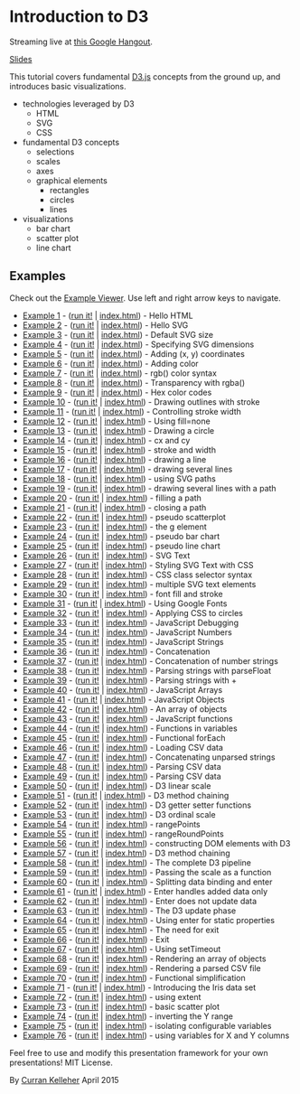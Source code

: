 # Introduction to D3

Streaming live at [this Google Hangout](https://plus.google.com/hangouts/_/g2adpgfm4tkrdvwq3qgcbanmfaa).

[Slides](https://docs.google.com/presentation/d/1QI8ztO-2baoW8SToaPTlSu24w8dvqvrEMD-xVpI3LmE/pub?start=false&loop=false&delayms=3000)

This tutorial covers fundamental [D3.js](http://d3js.org/) concepts from the ground up, and introduces basic visualizations.

 * technologies leveraged by D3
   * HTML
   * SVG
   * CSS
 * fundamental D3 concepts
   * selections
   * scales
   * axes
   * graphical elements
     * rectangles
     * circles
     * lines
 * visualizations
   * bar chart
   * scatter plot
   * line chart

## Examples

Check out the [Example Viewer](http://curran.github.io/screencasts/introToD3/examples/viewer/#/). Use left and right arrow keys to navigate.

 * [Example 1](https://github.com/curran/screencasts/tree/gh-pages/d3-101/04-intro-to-D3/examples/code/snapshot01) - ([run it!](http://curran.github.io/screencasts/navigation/d3-101/04-intro-to-D3/examples/code/snapshot01) | [index.html](https://github.com/curran/screencasts/tree/gh-pages/d3-101/04-intro-to-D3/examples/code/snapshot01/index.html)) - Hello HTML
 * [Example 2](https://github.com/curran/screencasts/tree/gh-pages/d3-101/04-intro-to-D3/examples/code/snapshot02) - ([run it!](http://curran.github.io/screencasts/navigation/d3-101/04-intro-to-D3/examples/code/snapshot02) | [index.html](https://github.com/curran/screencasts/tree/gh-pages/d3-101/04-intro-to-D3/examples/code/snapshot02/index.html)) - Hello SVG
 * [Example 3](https://github.com/curran/screencasts/tree/gh-pages/d3-101/04-intro-to-D3/examples/code/snapshot03) - ([run it!](http://curran.github.io/screencasts/navigation/d3-101/04-intro-to-D3/examples/code/snapshot03) | [index.html](https://github.com/curran/screencasts/tree/gh-pages/d3-101/04-intro-to-D3/examples/code/snapshot03/index.html)) - Default SVG size
 * [Example 4](https://github.com/curran/screencasts/tree/gh-pages/d3-101/04-intro-to-D3/examples/code/snapshot04) - ([run it!](http://curran.github.io/screencasts/navigation/d3-101/04-intro-to-D3/examples/code/snapshot04) | [index.html](https://github.com/curran/screencasts/tree/gh-pages/d3-101/04-intro-to-D3/examples/code/snapshot04/index.html)) - Specifying SVG dimensions
 * [Example 5](https://github.com/curran/screencasts/tree/gh-pages/d3-101/04-intro-to-D3/examples/code/snapshot05) - ([run it!](http://curran.github.io/screencasts/navigation/d3-101/04-intro-to-D3/examples/code/snapshot05) | [index.html](https://github.com/curran/screencasts/tree/gh-pages/d3-101/04-intro-to-D3/examples/code/snapshot05/index.html)) - Adding (x, y) coordinates
 * [Example 6](https://github.com/curran/screencasts/tree/gh-pages/d3-101/04-intro-to-D3/examples/code/snapshot06) - ([run it!](http://curran.github.io/screencasts/navigation/d3-101/04-intro-to-D3/examples/code/snapshot06) | [index.html](https://github.com/curran/screencasts/tree/gh-pages/d3-101/04-intro-to-D3/examples/code/snapshot06/index.html)) - Adding color
 * [Example 7](https://github.com/curran/screencasts/tree/gh-pages/d3-101/04-intro-to-D3/examples/code/snapshot07) - ([run it!](http://curran.github.io/screencasts/navigation/d3-101/04-intro-to-D3/examples/code/snapshot07) | [index.html](https://github.com/curran/screencasts/tree/gh-pages/d3-101/04-intro-to-D3/examples/code/snapshot07/index.html)) - rgb() color syntax
 * [Example 8](https://github.com/curran/screencasts/tree/gh-pages/d3-101/04-intro-to-D3/examples/code/snapshot08) - ([run it!](http://curran.github.io/screencasts/navigation/d3-101/04-intro-to-D3/examples/code/snapshot08) | [index.html](https://github.com/curran/screencasts/tree/gh-pages/d3-101/04-intro-to-D3/examples/code/snapshot08/index.html)) - Transparency with rgba()
 * [Example 9](https://github.com/curran/screencasts/tree/gh-pages/d3-101/04-intro-to-D3/examples/code/snapshot09) - ([run it!](http://curran.github.io/screencasts/navigation/d3-101/04-intro-to-D3/examples/code/snapshot09) | [index.html](https://github.com/curran/screencasts/tree/gh-pages/d3-101/04-intro-to-D3/examples/code/snapshot09/index.html)) - Hex color codes
 * [Example 10](https://github.com/curran/screencasts/tree/gh-pages/d3-101/04-intro-to-D3/examples/code/snapshot10) - ([run it!](http://curran.github.io/screencasts/navigation/d3-101/04-intro-to-D3/examples/code/snapshot10) | [index.html](https://github.com/curran/screencasts/tree/gh-pages/d3-101/04-intro-to-D3/examples/code/snapshot10/index.html)) - Drawing outlines with stroke
 * [Example 11](https://github.com/curran/screencasts/tree/gh-pages/d3-101/04-intro-to-D3/examples/code/snapshot11) - ([run it!](http://curran.github.io/screencasts/navigation/d3-101/04-intro-to-D3/examples/code/snapshot11) | [index.html](https://github.com/curran/screencasts/tree/gh-pages/d3-101/04-intro-to-D3/examples/code/snapshot11/index.html)) - Controlling stroke width
 * [Example 12](https://github.com/curran/screencasts/tree/gh-pages/d3-101/04-intro-to-D3/examples/code/snapshot12) - ([run it!](http://curran.github.io/screencasts/navigation/d3-101/04-intro-to-D3/examples/code/snapshot12) | [index.html](https://github.com/curran/screencasts/tree/gh-pages/d3-101/04-intro-to-D3/examples/code/snapshot12/index.html)) - Using fill=none
 * [Example 13](https://github.com/curran/screencasts/tree/gh-pages/d3-101/04-intro-to-D3/examples/code/snapshot13) - ([run it!](http://curran.github.io/screencasts/navigation/d3-101/04-intro-to-D3/examples/code/snapshot13) | [index.html](https://github.com/curran/screencasts/tree/gh-pages/d3-101/04-intro-to-D3/examples/code/snapshot13/index.html)) - Drawing a circle
 * [Example 14](https://github.com/curran/screencasts/tree/gh-pages/d3-101/04-intro-to-D3/examples/code/snapshot14) - ([run it!](http://curran.github.io/screencasts/navigation/d3-101/04-intro-to-D3/examples/code/snapshot14) | [index.html](https://github.com/curran/screencasts/tree/gh-pages/d3-101/04-intro-to-D3/examples/code/snapshot14/index.html)) - cx and cy
 * [Example 15](https://github.com/curran/screencasts/tree/gh-pages/d3-101/04-intro-to-D3/examples/code/snapshot15) - ([run it!](http://curran.github.io/screencasts/navigation/d3-101/04-intro-to-D3/examples/code/snapshot15) | [index.html](https://github.com/curran/screencasts/tree/gh-pages/d3-101/04-intro-to-D3/examples/code/snapshot15/index.html)) - stroke and width
 * [Example 16](https://github.com/curran/screencasts/tree/gh-pages/d3-101/04-intro-to-D3/examples/code/snapshot16) - ([run it!](http://curran.github.io/screencasts/navigation/d3-101/04-intro-to-D3/examples/code/snapshot16) | [index.html](https://github.com/curran/screencasts/tree/gh-pages/d3-101/04-intro-to-D3/examples/code/snapshot16/index.html)) - drawing a line
 * [Example 17](https://github.com/curran/screencasts/tree/gh-pages/d3-101/04-intro-to-D3/examples/code/snapshot17) - ([run it!](http://curran.github.io/screencasts/navigation/d3-101/04-intro-to-D3/examples/code/snapshot17) | [index.html](https://github.com/curran/screencasts/tree/gh-pages/d3-101/04-intro-to-D3/examples/code/snapshot17/index.html)) - drawing several lines
 * [Example 18](https://github.com/curran/screencasts/tree/gh-pages/d3-101/04-intro-to-D3/examples/code/snapshot18) - ([run it!](http://curran.github.io/screencasts/navigation/d3-101/04-intro-to-D3/examples/code/snapshot18) | [index.html](https://github.com/curran/screencasts/tree/gh-pages/d3-101/04-intro-to-D3/examples/code/snapshot18/index.html)) - using SVG paths
 * [Example 19](https://github.com/curran/screencasts/tree/gh-pages/d3-101/04-intro-to-D3/examples/code/snapshot19) - ([run it!](http://curran.github.io/screencasts/navigation/d3-101/04-intro-to-D3/examples/code/snapshot19) | [index.html](https://github.com/curran/screencasts/tree/gh-pages/d3-101/04-intro-to-D3/examples/code/snapshot19/index.html)) - drawing several lines with a path
 * [Example 20](https://github.com/curran/screencasts/tree/gh-pages/d3-101/04-intro-to-D3/examples/code/snapshot20) - ([run it!](http://curran.github.io/screencasts/navigation/d3-101/04-intro-to-D3/examples/code/snapshot20) | [index.html](https://github.com/curran/screencasts/tree/gh-pages/d3-101/04-intro-to-D3/examples/code/snapshot20/index.html)) - filling a path
 * [Example 21](https://github.com/curran/screencasts/tree/gh-pages/d3-101/04-intro-to-D3/examples/code/snapshot21) - ([run it!](http://curran.github.io/screencasts/navigation/d3-101/04-intro-to-D3/examples/code/snapshot21) | [index.html](https://github.com/curran/screencasts/tree/gh-pages/d3-101/04-intro-to-D3/examples/code/snapshot21/index.html)) - closing a path
 * [Example 22](https://github.com/curran/screencasts/tree/gh-pages/d3-101/04-intro-to-D3/examples/code/snapshot22) - ([run it!](http://curran.github.io/screencasts/navigation/d3-101/04-intro-to-D3/examples/code/snapshot22) | [index.html](https://github.com/curran/screencasts/tree/gh-pages/d3-101/04-intro-to-D3/examples/code/snapshot22/index.html)) - pseudo scatterplot
 * [Example 23](https://github.com/curran/screencasts/tree/gh-pages/d3-101/04-intro-to-D3/examples/code/snapshot23) - ([run it!](http://curran.github.io/screencasts/navigation/d3-101/04-intro-to-D3/examples/code/snapshot23) | [index.html](https://github.com/curran/screencasts/tree/gh-pages/d3-101/04-intro-to-D3/examples/code/snapshot23/index.html)) - the g element
 * [Example 24](https://github.com/curran/screencasts/tree/gh-pages/d3-101/04-intro-to-D3/examples/code/snapshot24) - ([run it!](http://curran.github.io/screencasts/navigation/d3-101/04-intro-to-D3/examples/code/snapshot24) | [index.html](https://github.com/curran/screencasts/tree/gh-pages/d3-101/04-intro-to-D3/examples/code/snapshot24/index.html)) - pseudo bar chart
 * [Example 25](https://github.com/curran/screencasts/tree/gh-pages/d3-101/04-intro-to-D3/examples/code/snapshot25) - ([run it!](http://curran.github.io/screencasts/navigation/d3-101/04-intro-to-D3/examples/code/snapshot25) | [index.html](https://github.com/curran/screencasts/tree/gh-pages/d3-101/04-intro-to-D3/examples/code/snapshot25/index.html)) - pseudo line chart
 * [Example 26](https://github.com/curran/screencasts/tree/gh-pages/d3-101/04-intro-to-D3/examples/code/snapshot26) - ([run it!](http://curran.github.io/screencasts/navigation/d3-101/04-intro-to-D3/examples/code/snapshot26) | [index.html](https://github.com/curran/screencasts/tree/gh-pages/d3-101/04-intro-to-D3/examples/code/snapshot26/index.html)) - SVG Text
 * [Example 27](https://github.com/curran/screencasts/tree/gh-pages/d3-101/04-intro-to-D3/examples/code/snapshot27) - ([run it!](http://curran.github.io/screencasts/navigation/d3-101/04-intro-to-D3/examples/code/snapshot27) | [index.html](https://github.com/curran/screencasts/tree/gh-pages/d3-101/04-intro-to-D3/examples/code/snapshot27/index.html)) - Styling SVG Text with CSS
 * [Example 28](https://github.com/curran/screencasts/tree/gh-pages/d3-101/04-intro-to-D3/examples/code/snapshot28) - ([run it!](http://curran.github.io/screencasts/navigation/d3-101/04-intro-to-D3/examples/code/snapshot28) | [index.html](https://github.com/curran/screencasts/tree/gh-pages/d3-101/04-intro-to-D3/examples/code/snapshot28/index.html)) - CSS class selector syntax
 * [Example 29](https://github.com/curran/screencasts/tree/gh-pages/d3-101/04-intro-to-D3/examples/code/snapshot29) - ([run it!](http://curran.github.io/screencasts/navigation/d3-101/04-intro-to-D3/examples/code/snapshot29) | [index.html](https://github.com/curran/screencasts/tree/gh-pages/d3-101/04-intro-to-D3/examples/code/snapshot29/index.html)) - multiple SVG text elements
 * [Example 30](https://github.com/curran/screencasts/tree/gh-pages/d3-101/04-intro-to-D3/examples/code/snapshot30) - ([run it!](http://curran.github.io/screencasts/navigation/d3-101/04-intro-to-D3/examples/code/snapshot30) | [index.html](https://github.com/curran/screencasts/tree/gh-pages/d3-101/04-intro-to-D3/examples/code/snapshot30/index.html)) - font fill and stroke
 * [Example 31](https://github.com/curran/screencasts/tree/gh-pages/d3-101/04-intro-to-D3/examples/code/snapshot31) - ([run it!](http://curran.github.io/screencasts/navigation/d3-101/04-intro-to-D3/examples/code/snapshot31) | [index.html](https://github.com/curran/screencasts/tree/gh-pages/d3-101/04-intro-to-D3/examples/code/snapshot31/index.html)) - Using Google Fonts
 * [Example 32](https://github.com/curran/screencasts/tree/gh-pages/d3-101/04-intro-to-D3/examples/code/snapshot32) - ([run it!](http://curran.github.io/screencasts/navigation/d3-101/04-intro-to-D3/examples/code/snapshot32) | [index.html](https://github.com/curran/screencasts/tree/gh-pages/d3-101/04-intro-to-D3/examples/code/snapshot32/index.html)) - Applying CSS to circles
 * [Example 33](https://github.com/curran/screencasts/tree/gh-pages/d3-101/04-intro-to-D3/examples/code/snapshot33) - ([run it!](http://curran.github.io/screencasts/navigation/d3-101/04-intro-to-D3/examples/code/snapshot33) | [index.html](https://github.com/curran/screencasts/tree/gh-pages/d3-101/04-intro-to-D3/examples/code/snapshot33/index.html)) - JavaScript Debugging
 * [Example 34](https://github.com/curran/screencasts/tree/gh-pages/d3-101/04-intro-to-D3/examples/code/snapshot34) - ([run it!](http://curran.github.io/screencasts/navigation/d3-101/04-intro-to-D3/examples/code/snapshot34) | [index.html](https://github.com/curran/screencasts/tree/gh-pages/d3-101/04-intro-to-D3/examples/code/snapshot34/index.html)) - JavaScript Numbers
 * [Example 35](https://github.com/curran/screencasts/tree/gh-pages/d3-101/04-intro-to-D3/examples/code/snapshot35) - ([run it!](http://curran.github.io/screencasts/navigation/d3-101/04-intro-to-D3/examples/code/snapshot35) | [index.html](https://github.com/curran/screencasts/tree/gh-pages/d3-101/04-intro-to-D3/examples/code/snapshot35/index.html)) - JavaScript Strings
 * [Example 36](https://github.com/curran/screencasts/tree/gh-pages/d3-101/04-intro-to-D3/examples/code/snapshot36) - ([run it!](http://curran.github.io/screencasts/navigation/d3-101/04-intro-to-D3/examples/code/snapshot36) | [index.html](https://github.com/curran/screencasts/tree/gh-pages/d3-101/04-intro-to-D3/examples/code/snapshot36/index.html)) - Concatenation
 * [Example 37](https://github.com/curran/screencasts/tree/gh-pages/d3-101/04-intro-to-D3/examples/code/snapshot37) - ([run it!](http://curran.github.io/screencasts/navigation/d3-101/04-intro-to-D3/examples/code/snapshot37) | [index.html](https://github.com/curran/screencasts/tree/gh-pages/d3-101/04-intro-to-D3/examples/code/snapshot37/index.html)) - Concatenation of number strings
 * [Example 38](https://github.com/curran/screencasts/tree/gh-pages/d3-101/04-intro-to-D3/examples/code/snapshot38) - ([run it!](http://curran.github.io/screencasts/navigation/d3-101/04-intro-to-D3/examples/code/snapshot38) | [index.html](https://github.com/curran/screencasts/tree/gh-pages/d3-101/04-intro-to-D3/examples/code/snapshot38/index.html)) - Parsing strings with parseFloat
 * [Example 39](https://github.com/curran/screencasts/tree/gh-pages/d3-101/04-intro-to-D3/examples/code/snapshot39) - ([run it!](http://curran.github.io/screencasts/navigation/d3-101/04-intro-to-D3/examples/code/snapshot39) | [index.html](https://github.com/curran/screencasts/tree/gh-pages/d3-101/04-intro-to-D3/examples/code/snapshot39/index.html)) - Parsing strings with +
 * [Example 40](https://github.com/curran/screencasts/tree/gh-pages/d3-101/04-intro-to-D3/examples/code/snapshot40) - ([run it!](http://curran.github.io/screencasts/navigation/d3-101/04-intro-to-D3/examples/code/snapshot40) | [index.html](https://github.com/curran/screencasts/tree/gh-pages/d3-101/04-intro-to-D3/examples/code/snapshot40/index.html)) - JavaScript Arrays
 * [Example 41](https://github.com/curran/screencasts/tree/gh-pages/d3-101/04-intro-to-D3/examples/code/snapshot41) - ([run it!](http://curran.github.io/screencasts/navigation/d3-101/04-intro-to-D3/examples/code/snapshot41) | [index.html](https://github.com/curran/screencasts/tree/gh-pages/d3-101/04-intro-to-D3/examples/code/snapshot41/index.html)) - JavaScript Objects
 * [Example 42](https://github.com/curran/screencasts/tree/gh-pages/d3-101/04-intro-to-D3/examples/code/snapshot42) - ([run it!](http://curran.github.io/screencasts/navigation/d3-101/04-intro-to-D3/examples/code/snapshot42) | [index.html](https://github.com/curran/screencasts/tree/gh-pages/d3-101/04-intro-to-D3/examples/code/snapshot42/index.html)) - An array of objects
 * [Example 43](https://github.com/curran/screencasts/tree/gh-pages/d3-101/04-intro-to-D3/examples/code/snapshot43) - ([run it!](http://curran.github.io/screencasts/navigation/d3-101/04-intro-to-D3/examples/code/snapshot43) | [index.html](https://github.com/curran/screencasts/tree/gh-pages/d3-101/04-intro-to-D3/examples/code/snapshot43/index.html)) - JavaScript functions
 * [Example 44](https://github.com/curran/screencasts/tree/gh-pages/d3-101/04-intro-to-D3/examples/code/snapshot44) - ([run it!](http://curran.github.io/screencasts/navigation/d3-101/04-intro-to-D3/examples/code/snapshot44) | [index.html](https://github.com/curran/screencasts/tree/gh-pages/d3-101/04-intro-to-D3/examples/code/snapshot44/index.html)) - Functions in variables
 * [Example 45](https://github.com/curran/screencasts/tree/gh-pages/d3-101/04-intro-to-D3/examples/code/snapshot45) - ([run it!](http://curran.github.io/screencasts/navigation/d3-101/04-intro-to-D3/examples/code/snapshot45) | [index.html](https://github.com/curran/screencasts/tree/gh-pages/d3-101/04-intro-to-D3/examples/code/snapshot45/index.html)) - Functional forEach
 * [Example 46](https://github.com/curran/screencasts/tree/gh-pages/d3-101/04-intro-to-D3/examples/code/snapshot46) - ([run it!](http://curran.github.io/screencasts/navigation/d3-101/04-intro-to-D3/examples/code/snapshot46) | [index.html](https://github.com/curran/screencasts/tree/gh-pages/d3-101/04-intro-to-D3/examples/code/snapshot46/index.html)) - Loading CSV data
 * [Example 47](https://github.com/curran/screencasts/tree/gh-pages/d3-101/04-intro-to-D3/examples/code/snapshot47) - ([run it!](http://curran.github.io/screencasts/navigation/d3-101/04-intro-to-D3/examples/code/snapshot47) | [index.html](https://github.com/curran/screencasts/tree/gh-pages/d3-101/04-intro-to-D3/examples/code/snapshot47/index.html)) - Concatenating unparsed strings
 * [Example 48](https://github.com/curran/screencasts/tree/gh-pages/d3-101/04-intro-to-D3/examples/code/snapshot48) - ([run it!](http://curran.github.io/screencasts/navigation/d3-101/04-intro-to-D3/examples/code/snapshot48) | [index.html](https://github.com/curran/screencasts/tree/gh-pages/d3-101/04-intro-to-D3/examples/code/snapshot48/index.html)) - Parsing CSV data
 * [Example 49](https://github.com/curran/screencasts/tree/gh-pages/d3-101/04-intro-to-D3/examples/code/snapshot49) - ([run it!](http://curran.github.io/screencasts/navigation/d3-101/04-intro-to-D3/examples/code/snapshot49) | [index.html](https://github.com/curran/screencasts/tree/gh-pages/d3-101/04-intro-to-D3/examples/code/snapshot49/index.html)) - Parsing CSV data
 * [Example 50](https://github.com/curran/screencasts/tree/gh-pages/d3-101/04-intro-to-D3/examples/code/snapshot50) - ([run it!](http://curran.github.io/screencasts/navigation/d3-101/04-intro-to-D3/examples/code/snapshot50) | [index.html](https://github.com/curran/screencasts/tree/gh-pages/d3-101/04-intro-to-D3/examples/code/snapshot50/index.html)) - D3 linear scale
 * [Example 51](https://github.com/curran/screencasts/tree/gh-pages/d3-101/04-intro-to-D3/examples/code/snapshot51) - ([run it!](http://curran.github.io/screencasts/navigation/d3-101/04-intro-to-D3/examples/code/snapshot51) | [index.html](https://github.com/curran/screencasts/tree/gh-pages/d3-101/04-intro-to-D3/examples/code/snapshot51/index.html)) - D3 method chaining
 * [Example 52](https://github.com/curran/screencasts/tree/gh-pages/d3-101/04-intro-to-D3/examples/code/snapshot52) - ([run it!](http://curran.github.io/screencasts/navigation/d3-101/04-intro-to-D3/examples/code/snapshot52) | [index.html](https://github.com/curran/screencasts/tree/gh-pages/d3-101/04-intro-to-D3/examples/code/snapshot52/index.html)) - D3 getter setter functions
 * [Example 53](https://github.com/curran/screencasts/tree/gh-pages/d3-101/04-intro-to-D3/examples/code/snapshot53) - ([run it!](http://curran.github.io/screencasts/navigation/d3-101/04-intro-to-D3/examples/code/snapshot53) | [index.html](https://github.com/curran/screencasts/tree/gh-pages/d3-101/04-intro-to-D3/examples/code/snapshot53/index.html)) - D3 ordinal scale
 * [Example 54](https://github.com/curran/screencasts/tree/gh-pages/d3-101/04-intro-to-D3/examples/code/snapshot54) - ([run it!](http://curran.github.io/screencasts/navigation/d3-101/04-intro-to-D3/examples/code/snapshot54) | [index.html](https://github.com/curran/screencasts/tree/gh-pages/d3-101/04-intro-to-D3/examples/code/snapshot54/index.html)) - rangePoints
 * [Example 55](https://github.com/curran/screencasts/tree/gh-pages/d3-101/04-intro-to-D3/examples/code/snapshot55) - ([run it!](http://curran.github.io/screencasts/navigation/d3-101/04-intro-to-D3/examples/code/snapshot55) | [index.html](https://github.com/curran/screencasts/tree/gh-pages/d3-101/04-intro-to-D3/examples/code/snapshot55/index.html)) - rangeRoundPoints
 * [Example 56](https://github.com/curran/screencasts/tree/gh-pages/d3-101/04-intro-to-D3/examples/code/snapshot56) - ([run it!](http://curran.github.io/screencasts/navigation/d3-101/04-intro-to-D3/examples/code/snapshot56) | [index.html](https://github.com/curran/screencasts/tree/gh-pages/d3-101/04-intro-to-D3/examples/code/snapshot56/index.html)) - constructing DOM elements with D3
 * [Example 57](https://github.com/curran/screencasts/tree/gh-pages/d3-101/04-intro-to-D3/examples/code/snapshot57) - ([run it!](http://curran.github.io/screencasts/navigation/d3-101/04-intro-to-D3/examples/code/snapshot57) | [index.html](https://github.com/curran/screencasts/tree/gh-pages/d3-101/04-intro-to-D3/examples/code/snapshot57/index.html)) - D3 method chaining
 * [Example 58](https://github.com/curran/screencasts/tree/gh-pages/d3-101/04-intro-to-D3/examples/code/snapshot58) - ([run it!](http://curran.github.io/screencasts/navigation/d3-101/04-intro-to-D3/examples/code/snapshot58) | [index.html](https://github.com/curran/screencasts/tree/gh-pages/d3-101/04-intro-to-D3/examples/code/snapshot58/index.html)) - The complete D3 pipeline
 * [Example 59](https://github.com/curran/screencasts/tree/gh-pages/d3-101/04-intro-to-D3/examples/code/snapshot59) - ([run it!](http://curran.github.io/screencasts/navigation/d3-101/04-intro-to-D3/examples/code/snapshot59) | [index.html](https://github.com/curran/screencasts/tree/gh-pages/d3-101/04-intro-to-D3/examples/code/snapshot59/index.html)) - Passing the scale as a function
 * [Example 60](https://github.com/curran/screencasts/tree/gh-pages/d3-101/04-intro-to-D3/examples/code/snapshot60) - ([run it!](http://curran.github.io/screencasts/navigation/d3-101/04-intro-to-D3/examples/code/snapshot60) | [index.html](https://github.com/curran/screencasts/tree/gh-pages/d3-101/04-intro-to-D3/examples/code/snapshot60/index.html)) - Splitting data binding and enter
 * [Example 61](https://github.com/curran/screencasts/tree/gh-pages/d3-101/04-intro-to-D3/examples/code/snapshot61) - ([run it!](http://curran.github.io/screencasts/navigation/d3-101/04-intro-to-D3/examples/code/snapshot61) | [index.html](https://github.com/curran/screencasts/tree/gh-pages/d3-101/04-intro-to-D3/examples/code/snapshot61/index.html)) - Enter handles added data only
 * [Example 62](https://github.com/curran/screencasts/tree/gh-pages/d3-101/04-intro-to-D3/examples/code/snapshot62) - ([run it!](http://curran.github.io/screencasts/navigation/d3-101/04-intro-to-D3/examples/code/snapshot62) | [index.html](https://github.com/curran/screencasts/tree/gh-pages/d3-101/04-intro-to-D3/examples/code/snapshot62/index.html)) - Enter does not update data
 * [Example 63](https://github.com/curran/screencasts/tree/gh-pages/d3-101/04-intro-to-D3/examples/code/snapshot63) - ([run it!](http://curran.github.io/screencasts/navigation/d3-101/04-intro-to-D3/examples/code/snapshot63) | [index.html](https://github.com/curran/screencasts/tree/gh-pages/d3-101/04-intro-to-D3/examples/code/snapshot63/index.html)) - The D3 update phase
 * [Example 64](https://github.com/curran/screencasts/tree/gh-pages/d3-101/04-intro-to-D3/examples/code/snapshot64) - ([run it!](http://curran.github.io/screencasts/navigation/d3-101/04-intro-to-D3/examples/code/snapshot64) | [index.html](https://github.com/curran/screencasts/tree/gh-pages/d3-101/04-intro-to-D3/examples/code/snapshot64/index.html)) - Using enter for static properties
 * [Example 65](https://github.com/curran/screencasts/tree/gh-pages/d3-101/04-intro-to-D3/examples/code/snapshot65) - ([run it!](http://curran.github.io/screencasts/navigation/d3-101/04-intro-to-D3/examples/code/snapshot65) | [index.html](https://github.com/curran/screencasts/tree/gh-pages/d3-101/04-intro-to-D3/examples/code/snapshot65/index.html)) - The need for exit
 * [Example 66](https://github.com/curran/screencasts/tree/gh-pages/d3-101/04-intro-to-D3/examples/code/snapshot66) - ([run it!](http://curran.github.io/screencasts/navigation/d3-101/04-intro-to-D3/examples/code/snapshot66) | [index.html](https://github.com/curran/screencasts/tree/gh-pages/d3-101/04-intro-to-D3/examples/code/snapshot66/index.html)) - Exit
 * [Example 67](https://github.com/curran/screencasts/tree/gh-pages/d3-101/04-intro-to-D3/examples/code/snapshot67) - ([run it!](http://curran.github.io/screencasts/navigation/d3-101/04-intro-to-D3/examples/code/snapshot67) | [index.html](https://github.com/curran/screencasts/tree/gh-pages/d3-101/04-intro-to-D3/examples/code/snapshot67/index.html)) - Using setTimeout
 * [Example 68](https://github.com/curran/screencasts/tree/gh-pages/d3-101/04-intro-to-D3/examples/code/snapshot68) - ([run it!](http://curran.github.io/screencasts/navigation/d3-101/04-intro-to-D3/examples/code/snapshot68) | [index.html](https://github.com/curran/screencasts/tree/gh-pages/d3-101/04-intro-to-D3/examples/code/snapshot68/index.html)) - Rendering an array of objects
 * [Example 69](https://github.com/curran/screencasts/tree/gh-pages/d3-101/04-intro-to-D3/examples/code/snapshot69) - ([run it!](http://curran.github.io/screencasts/navigation/d3-101/04-intro-to-D3/examples/code/snapshot69) | [index.html](https://github.com/curran/screencasts/tree/gh-pages/d3-101/04-intro-to-D3/examples/code/snapshot69/index.html)) - Rendering a parsed CSV file
 * [Example 70](https://github.com/curran/screencasts/tree/gh-pages/d3-101/04-intro-to-D3/examples/code/snapshot70) - ([run it!](http://curran.github.io/screencasts/navigation/d3-101/04-intro-to-D3/examples/code/snapshot70) | [index.html](https://github.com/curran/screencasts/tree/gh-pages/d3-101/04-intro-to-D3/examples/code/snapshot70/index.html)) - Functional simplification
 * [Example 71](https://github.com/curran/screencasts/tree/gh-pages/d3-101/04-intro-to-D3/examples/code/snapshot71) - ([run it!](http://curran.github.io/screencasts/navigation/d3-101/04-intro-to-D3/examples/code/snapshot71) | [index.html](https://github.com/curran/screencasts/tree/gh-pages/d3-101/04-intro-to-D3/examples/code/snapshot71/index.html)) - Introducing the Iris data set
 * [Example 72](https://github.com/curran/screencasts/tree/gh-pages/d3-101/04-intro-to-D3/examples/code/snapshot72) - ([run it!](http://curran.github.io/screencasts/navigation/d3-101/04-intro-to-D3/examples/code/snapshot72) | [index.html](https://github.com/curran/screencasts/tree/gh-pages/d3-101/04-intro-to-D3/examples/code/snapshot72/index.html)) - using extent
 * [Example 73](https://github.com/curran/screencasts/tree/gh-pages/d3-101/04-intro-to-D3/examples/code/snapshot73) - ([run it!](http://curran.github.io/screencasts/navigation/d3-101/04-intro-to-D3/examples/code/snapshot73) | [index.html](https://github.com/curran/screencasts/tree/gh-pages/d3-101/04-intro-to-D3/examples/code/snapshot73/index.html)) - basic scatter plot
 * [Example 74](https://github.com/curran/screencasts/tree/gh-pages/d3-101/04-intro-to-D3/examples/code/snapshot74) - ([run it!](http://curran.github.io/screencasts/navigation/d3-101/04-intro-to-D3/examples/code/snapshot74) | [index.html](https://github.com/curran/screencasts/tree/gh-pages/d3-101/04-intro-to-D3/examples/code/snapshot74/index.html)) - inverting the Y range
 * [Example 75](https://github.com/curran/screencasts/tree/gh-pages/d3-101/04-intro-to-D3/examples/code/snapshot75) - ([run it!](http://curran.github.io/screencasts/navigation/d3-101/04-intro-to-D3/examples/code/snapshot75) | [index.html](https://github.com/curran/screencasts/tree/gh-pages/d3-101/04-intro-to-D3/examples/code/snapshot75/index.html)) - isolating configurable variables
 * [Example 76](https://github.com/curran/screencasts/tree/gh-pages/d3-101/04-intro-to-D3/examples/code/snapshot76) - ([run it!](http://curran.github.io/screencasts/navigation/d3-101/04-intro-to-D3/examples/code/snapshot76) | [index.html](https://github.com/curran/screencasts/tree/gh-pages/d3-101/04-intro-to-D3/examples/code/snapshot76/index.html)) - using variables for X and Y columns

Feel free to use and modify this presentation framework for your own presentations! MIT License.

By [Curran Kelleher](https://github.com/curran/portfolio) April 2015

